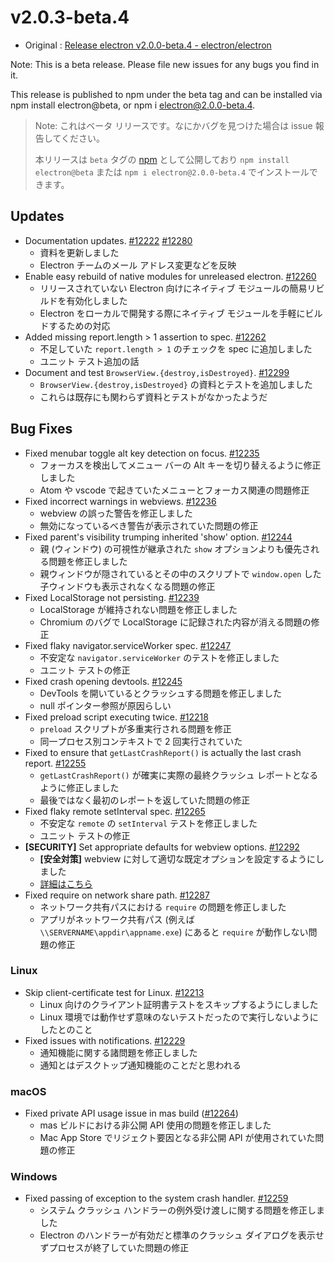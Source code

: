 # v2.0.3-beta.4

* Original : [Release electron v2.0.0-beta.4 - electron/electron](https://github.com/electron/electron/releases/tag/v2.0.0-beta.4)

Note: This is a beta release. Please file new issues for any bugs you find in it.

This release is published to npm under the beta tag and can be installed via npm install electron@beta, or npm i electron@2.0.0-beta.4.

> Note: これはベータ リリースです。なにかバグを見つけた場合は issue 報告してください。
>
> 本リリースは `beta` タグの [npm](https://www.npmjs.com/package/electron) として公開しており `npm install electron@beta` または `npm i electron@2.0.0-beta.4` でインストールできます。

## Updates

* Documentation updates. [#12222](https://github.com/electron/electron/pull/12222) [#12280](https://github.com/electron/electron/pull/12280)
  * 資料を更新しました
  * Electron チームのメール アドレス変更などを反映
* Enable easy rebuild of native modules for unreleased electron. [#12260](https://github.com/electron/electron/pull/12260)
  * リリースされていない Electron 向けにネイティブ モジュールの簡易リビルドを有効化しました
  * Electron をローカルで開発する際にネイティブ モジュールを手軽にビルドするための対応
* Added missing report.length > 1 assertion to spec. [#12262](https://github.com/electron/electron/pull/12262)
  * 不足していた `report.length > 1` のチェックを spec に追加しました
  * ユニット テスト追加の話
* Document and test `BrowserView.{destroy,isDestroyed}`. [#12299](https://github.com/electron/electron/pull/12299)
  * `BrowserView.{destroy,isDestroyed}` の資料とテストを追加しました
  * これらは既存にも関わらず資料とテストがなかったようだ

## Bug Fixes

* Fixed menubar toggle alt key detection on focus. [#12235](https://github.com/electron/electron/pull/12235)
  * フォーカスを検出してメニュー バーの Alt キーを切り替えるように修正しました
  * Atom や vscode で起きていたメニューとフォーカス関連の問題修正
* Fixed incorrect warnings in webviews. [#12236](https://github.com/electron/electron/pull/12236)
  * webview の誤った警告を修正しました
  * 無効になっているべき警告が表示されていた問題の修正
* Fixed parent's visibility trumping inherited 'show' option. [#12244](https://github.com/electron/electron/pull/12244)
  * 親 (ウィンドウ) の可視性が継承された `show` オプションよりも優先される問題を修正しました
  * 親ウィンドウが隠されているとその中のスクリプトで `window.open` した子ウィンドウも表示されなくなる問題の修正
* Fixed LocalStorage not persisting. [#12239](https://github.com/electron/electron/pull/12239)
  * LocalStorage が維持されない問題を修正しました
  * Chromium のバグで LocalStorage に記録された内容が消える問題の修正
* Fixed flaky navigator.serviceWorker spec. [#12247](https://github.com/electron/electron/pull/12247)
  * 不安定な `navigator.serviceWorker` のテストを修正しました
  * ユニット テストの修正
* Fixed crash opening devtools. [#12245](https://github.com/electron/electron/pull/12245)
  * DevTools を開いているとクラッシュする問題を修正しました
  * null ポインター参照が原因らしい
* Fixed preload script executing twice. [#12218](https://github.com/electron/electron/pull/12218)
  * `preload` スクリプトが多重実行される問題を修正
  * 同一プロセス別コンテキストで 2 回実行されていた
* Fixed to ensure that `getLastCrashReport()` is actually the last crash report. [#12255](https://github.com/electron/electron/pull/12255)
  * `getLastCrashReport()` が確実に実際の最終クラッシュ レポートとなるように修正しました
  * 最後ではなく最初のレポートを返していた問題の修正
* Fixed flaky remote setInterval spec. [#12265](https://github.com/electron/electron/pull/12265)
  * 不安定な `remote` の `setInterval` テストを修正しました
  * ユニット テストの修正
* **[SECURITY]** Set appropriate defaults for webview options. [#12292](https://github.com/electron/electron/pull/12292)
  * **[安全対策]** webview に対して適切な既定オプションを設定するようにしました
  * [詳細はこちら](https://www.electronjs.org/blog/webview-fix)
* Fixed require on network share path. [#12287](https://github.com/electron/electron/pull/12287)
  * ネットワーク共有パスにおける `require` の問題を修正しました
  * アプリがネットワーク共有パス (例えば `\\SERVERNAME\appdir\appname.exe`) にあると `require` が動作しない問題の修正

### Linux

* Skip client-certificate test for Linux. [#12213](https://github.com/electron/electron/pull/12213)
  * Linux 向けのクライアント証明書テストをスキップするようにしました
  * Linux 環境では動作せず意味のないテストだったので実行しないようにしたとのこと
* Fixed issues with notifications. [#12229](https://github.com/electron/electron/pull/12229)
  * 通知機能に関する諸問題を修正しました
  * 通知とはデスクトップ通知機能のことだと思われる

### macOS

* Fixed private API usage issue in mas build ([#12264](https://github.com/electron/electron/pull/12264))
  * mas ビルドにおける非公開 API 使用の問題を修正しました
  * Mac App Store でリジェクト要因となる非公開 API が使用されていた問題の修正

### Windows

* Fixed passing of exception to the system crash handler. [#12259](https://github.com/electron/electron/pull/12259)
  * システム クラッシュ ハンドラーの例外受け渡しに関する問題を修正しました
  * Electron のハンドラーが有効だと標準のクラッシュ ダイアログを表示せずプロセスが終了していた問題の修正
